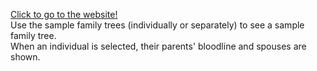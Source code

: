 [Click to go to the website!](https://elan.ronen.life/projects/familytree/familytree.html)
<br/>
Use the sample family trees (individually or separately) to see a sample family tree.
<br/>
When an individual is selected, their parents' bloodline and spouses are shown.

